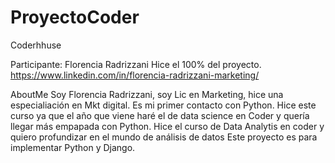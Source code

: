 # ProyectoCoder
 Coderhhuse

Participante:
Florencia Radrizzani
Hice el 100% del proyecto.
https://www.linkedin.com/in/florencia-radrizzani-marketing/


AboutMe
Soy Florencia Radrizzani, soy Lic en Marketing, hice una especialiación en Mkt digital.
Es mi primer contacto con Python. Hice este curso ya que el año que viene haré el de data science en Coder y 
quería llegar más empapada con Python.
Hice el curso de Data Analytis en coder y quiero profundizar en el mundo de análisis de datos
Este proyecto es para implementar Python y Django. 


